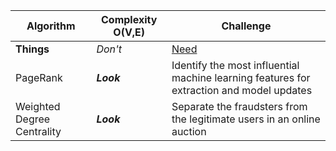    
   Algorithm | Complexity O(V,E) | Challenge
--- | --- | ---
**Things** | _Don't_ | [Need](http://makeuseof.com)
PageRank | *__Look__* | Identify the most influential machine learning features for extraction and model updates
Weighted Degree Centrality | *__Look__* | Separate the fraudsters from the legitimate users in an online auction

